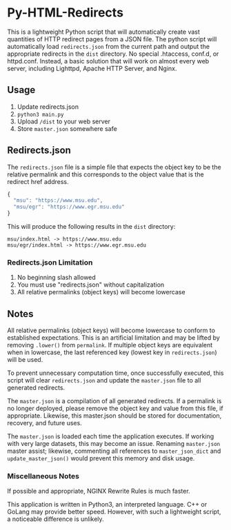# Py-HTML-Redirects

This is a lightweight Python script that will automatically create vast quantities of HTTP redirect pages from a JSON file. The python script will automatically load `redirects.json` from the current path and output the appropriate redirects in the `dist` directory. No special .htaccess, conf.d, or httpd.conf. Instead, a basic solution that will work on almost every web server, including Lighttpd, Apache HTTP Server, and Nginx.


## Usage

1. Update redirects.json
1. `python3 main.py`
1. Upload `/dist` to your web server
1. Store `master.json` somewhere safe


## Redirects.json

The `redirects.json` file is a simple file that expects the object key to be the relative permalink and this corresponds to the object value that is the redirect href address.

```js
{
  "msu": "https://www.msu.edu",
  "msu/egr": "https://www.egr.msu.edu"
}
```

This will produce the following results in the `dist` directory:

```
msu/index.html -> https://www.msu.edu
msu/egr/index.html -> https://www.egr.msu.edu
```
### Redirects.json Limitation

1. No beginning slash allowed
1. You must use "redirects.json" without capitalization
1. All relative permalinks (object keys) will become lowercase

## Notes

All relative permalinks (object keys) will become lowercase to conform to established expectations. This is an artificial limitation and may be lifted by removing ```.lower()``` from ```permalink```. If multiple object keys are equivalent when in lowercase, the last referenced key (lowest key in `redirects.json`) will be used.


To prevent unnecessary computation time, once successfully executed, this script will clear `redirects.json` and update the `master.json` file to all generated redirects.


The `master.json` is a compilation of all generated redirects. If a permalink is no longer deployed, please remove the object key and value from this file, if appropriate. Likewise, this master.json should be stored for documentation, recovery, and future uses.

The `master.json` is loaded each time the application executes. If working with very large datasets, this may become an issue. Renaming `master.json` master assist; likewise, commenting all references to `master_json_dict` and `update_master_json()` would prevent this memory and disk usage.

### Miscellaneous Notes

If possible and appropriate, NGINX Rewrite Rules is much faster.

This application is written in Python3, an interpreted language. C++ or GoLang may provide better speed. However, with such a lightweight script, a noticeable difference is unlikely.
